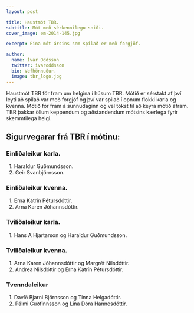 ```yaml
---
layout: post

title: Haustmót TBR.
subtitle: Mót með sérkennilegu sniði.
cover_image: em-2014-145.jpg

excerpt: Eina mót ársins sem spilað er með forgjöf.

author:
  name: Ívar Oddsson
  twitter: ivaroddsson
  bio: Vefhönnuður.
  image: tbr_logo.jpg
---
```

Haustmót TBR fór fram um helgina í húsum TBR. Mótið er sérstakt af því leyti að spilað var með forgjöf og því var spilað í opnum flokki karla og kvenna. Mótið fór fram á sunnudaginn og vel tókst til að keyra mótið áfram. TBR þakkar öllum keppendum og aðstandendum mótsins kærlega fyrir skemmtilega helgi.

## <i class="fa fa-trophy"></i> Sigurvegarar frá TBR í mótinu:

### Einliðaleikur karla.
&nbsp;&nbsp;1. Haraldur Guðmundsson.  
&nbsp;&nbsp;2. Geir Svanbjörnsson.

### Einliðaleikur kvenna.  
&nbsp;&nbsp;1. Erna Katrín Pétursdóttir.  
&nbsp;&nbsp;2. Arna Karen Jóhannsdóttir.  

### Tvíliðaleikur karla.  
&nbsp;&nbsp;1. Hans A Hjartarson og Haraldur Guðmundsson.  

### Tvíliðaleikur kvenna.  
&nbsp;&nbsp;1. Arna Karen Jóhannsdóttir og Margrét Nilsdóttir.  
&nbsp;&nbsp;2. Andrea Nilsdóttir og Erna Katrín Pétursdóttir.  

### Tvenndaleikur  
&nbsp;&nbsp;1. Davíð Bjarni Björnsson og Tinna Helgadóttir.  
&nbsp;&nbsp;2. Pálmi Guðfinnsson og Lína Dóra Hannesdóttir.  
